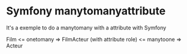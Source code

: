 # Symfony manytomanyattribute

It's a exemple to do a manytomany with a attribute with Symfony

Film <= onetomany => FilmActeur (with attribute role)  <= manytoone => Acteur
